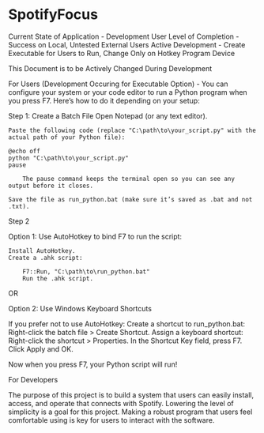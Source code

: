 # SpotifyFocus

Current State of Application - Development
User Level of Completion - Success on Local, Untested External Users
Active Development - Create Executable for Users to Run, Change Only on Hotkey Program Device

This Document is to be Actively Changed During Development

For Users (Development Occuring for Executable Option)
    - You can configure your system or your code editor to run a Python program when you press F7. Here’s how to do it depending on your setup:

Step 1: Create a Batch File
    Open Notepad (or any text editor).

    Paste the following code (replace "C:\path\to\your_script.py" with the actual path of your Python file):

    @echo off
    python "C:\path\to\your_script.py"
    pause

        The pause command keeps the terminal open so you can see any output before it closes.

    Save the file as run_python.bat (make sure it’s saved as .bat and not .txt).


Step 2

Option 1: Use AutoHotkey to bind F7 to run the script:

    Install AutoHotkey.
    Create a .ahk script:

        F7::Run, "C:\path\to\run_python.bat"
        Run the .ahk script.

OR

Option 2: Use Windows Keyboard Shortcuts

If you prefer not to use AutoHotkey:
    Create a shortcut to run_python.bat:
        Right-click the batch file > Create Shortcut.
    Assign a keyboard shortcut:
        Right-click the shortcut > Properties.
        In the Shortcut Key field, press F7.
        Click Apply and OK.

Now when you press F7, your Python script will run!


For Developers

The purpose of this project is to build a system that users can easily install, access, and operate that connects with Spotify.
Lowering the level of simplicity is a goal for this project. Making a robust program that users feel comfortable using is key
for users to interact with the software.
